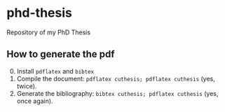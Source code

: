 # phd-thesis
Repository of my PhD Thesis

## How to generate the pdf

0. Install `pdflatex` and `bibtex`
1. Compile the document: ```pdflatex cuthesis; pdflatex cuthesis``` (yes, twice).  
2. Generate the bibliography: ```bibtex cuthesis; pdflatex cuthesis``` (yes, once again).  

